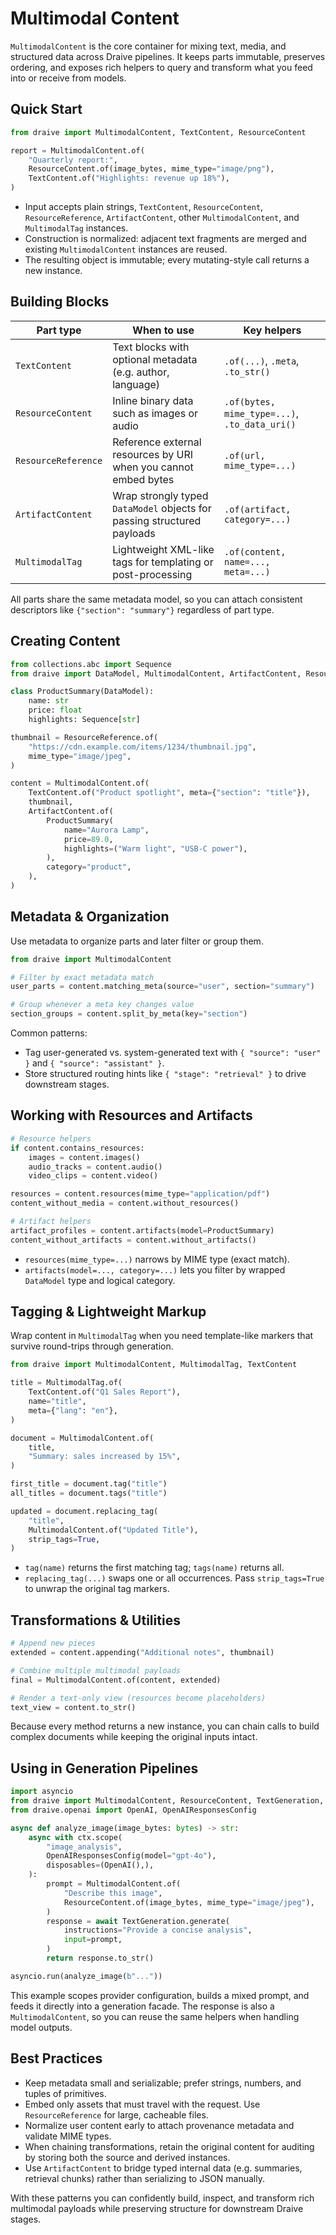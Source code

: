 # Multimodal Content

`MultimodalContent` is the core container for mixing text, media, and structured data across Draive
pipelines. It keeps parts immutable, preserves ordering, and exposes rich helpers to query and
transform what you feed into or receive from models.

## Quick Start

```python
from draive import MultimodalContent, TextContent, ResourceContent

report = MultimodalContent.of(
    "Quarterly report:",
    ResourceContent.of(image_bytes, mime_type="image/png"),
    TextContent.of("Highlights: revenue up 18%"),
)
```

- Input accepts plain strings, `TextContent`, `ResourceContent`, `ResourceReference`,
  `ArtifactContent`, other `MultimodalContent`, and `MultimodalTag` instances.
- Construction is normalized: adjacent text fragments are merged and existing `MultimodalContent`
  instances are reused.
- The resulting object is immutable; every mutating-style call returns a new instance.

## Building Blocks

| Part type           | When to use                                                             | Key helpers                                   |
| ------------------- | ----------------------------------------------------------------------- | --------------------------------------------- |
| `TextContent`       | Text blocks with optional metadata (e.g. author, language)              | `.of(...)`, `.meta`, `.to_str()`              |
| `ResourceContent`   | Inline binary data such as images or audio                              | `.of(bytes, mime_type=...)`, `.to_data_uri()` |
| `ResourceReference` | Reference external resources by URI when you cannot embed bytes         | `.of(url, mime_type=...)`                     |
| `ArtifactContent`   | Wrap strongly typed `DataModel` objects for passing structured payloads | `.of(artifact, category=...)`                 |
| `MultimodalTag`     | Lightweight XML-like tags for templating or post-processing             | `.of(content, name=..., meta=...)`            |

All parts share the same metadata model, so you can attach consistent descriptors like
`{"section": "summary"}` regardless of part type.

## Creating Content

```python
from collections.abc import Sequence
from draive import DataModel, MultimodalContent, ArtifactContent, ResourceReference, TextContent

class ProductSummary(DataModel):
    name: str
    price: float
    highlights: Sequence[str]

thumbnail = ResourceReference.of(
    "https://cdn.example.com/items/1234/thumbnail.jpg",
    mime_type="image/jpeg",
)

content = MultimodalContent.of(
    TextContent.of("Product spotlight", meta={"section": "title"}),
    thumbnail,
    ArtifactContent.of(
        ProductSummary(
            name="Aurora Lamp",
            price=89.0,
            highlights=("Warm light", "USB-C power"),
        ),
        category="product",
    ),
)
```

## Metadata & Organization

Use metadata to organize parts and later filter or group them.

```python
from draive import MultimodalContent

# Filter by exact metadata match
user_parts = content.matching_meta(source="user", section="summary")

# Group whenever a meta key changes value
section_groups = content.split_by_meta(key="section")
```

Common patterns:

- Tag user-generated vs. system-generated text with `{ "source": "user" }` and
  `{ "source": "assistant" }`.
- Store structured routing hints like `{ "stage": "retrieval" }` to drive downstream stages.

## Working with Resources and Artifacts

```python
# Resource helpers
if content.contains_resources:
    images = content.images()
    audio_tracks = content.audio()
    video_clips = content.video()

resources = content.resources(mime_type="application/pdf")
content_without_media = content.without_resources()

# Artifact helpers
artifact_profiles = content.artifacts(model=ProductSummary)
content_without_artifacts = content.without_artifacts()
```

- `resources(mime_type=...)` narrows by MIME type (exact match).
- `artifacts(model=..., category=...)` lets you filter by wrapped `DataModel` type and logical
  category.

## Tagging & Lightweight Markup

Wrap content in `MultimodalTag` when you need template-like markers that survive round-trips through
generation.

```python
from draive import MultimodalContent, MultimodalTag, TextContent

title = MultimodalTag.of(
    TextContent.of("Q1 Sales Report"),
    name="title",
    meta={"lang": "en"},
)

document = MultimodalContent.of(
    title,
    "Summary: sales increased by 15%",
)

first_title = document.tag("title")
all_titles = document.tags("title")

updated = document.replacing_tag(
    "title",
    MultimodalContent.of("Updated Title"),
    strip_tags=True,
)
```

- `tag(name)` returns the first matching tag; `tags(name)` returns all.
- `replacing_tag(...)` swaps one or all occurrences. Pass `strip_tags=True` to unwrap the original
  tag markers.

## Transformations & Utilities

```python
# Append new pieces
extended = content.appending("Additional notes", thumbnail)

# Combine multiple multimodal payloads
final = MultimodalContent.of(content, extended)

# Render a text-only view (resources become placeholders)
text_view = content.to_str()
```

Because every method returns a new instance, you can chain calls to build complex documents while
keeping the original inputs intact.

## Using in Generation Pipelines

```python
import asyncio
from draive import MultimodalContent, ResourceContent, TextGeneration, ctx
from draive.openai import OpenAI, OpenAIResponsesConfig

async def analyze_image(image_bytes: bytes) -> str:
    async with ctx.scope(
        "image_analysis",
        OpenAIResponsesConfig(model="gpt-4o"),
        disposables=(OpenAI(),),
    ):
        prompt = MultimodalContent.of(
            "Describe this image",
            ResourceContent.of(image_bytes, mime_type="image/jpeg"),
        )
        response = await TextGeneration.generate(
            instructions="Provide a concise analysis",
            input=prompt,
        )
        return response.to_str()

asyncio.run(analyze_image(b"..."))
```

This example scopes provider configuration, builds a mixed prompt, and feeds it directly into a
generation facade. The response is also a `MultimodalContent`, so you can reuse the same helpers
when handling model outputs.

## Best Practices

- Keep metadata small and serializable; prefer strings, numbers, and tuples of primitives.
- Embed only assets that must travel with the request. Use `ResourceReference` for large, cacheable
  files.
- Normalize user content early to attach provenance metadata and validate MIME types.
- When chaining transformations, retain the original content for auditing by storing both the source
  and derived instances.
- Use `ArtifactContent` to bridge typed internal data (e.g. summaries, retrieval chunks) rather than
  serializing to JSON manually.

With these patterns you can confidently build, inspect, and transform rich multimodal payloads while
preserving structure for downstream Draive stages.
